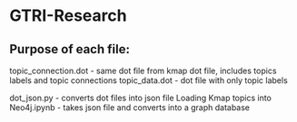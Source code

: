 # GTRI-Research
## Purpose of each file:
topic_connection.dot - same dot file from kmap dot file, includes topics labels and topic connections
topic_data.dot - dot file with only topic labels

dot_json.py - converts dot files into json file
Loading Kmap topics into Neo4j.ipynb - takes json file and converts into a graph database
